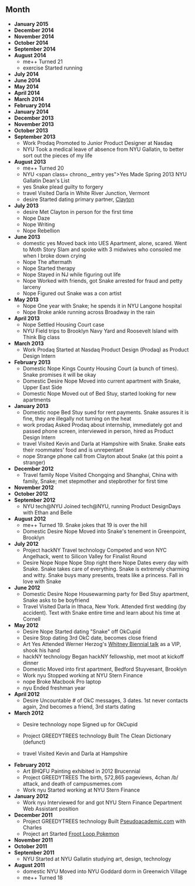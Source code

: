 
## Month

* **January 2015** 
* **December 2014**
* **November 2014**
* **October 2014**
* **September 2014**
* **August 2014**
	* <span class="chrono__entry bday">me++</span> Turned 21
	* <span class="chrono__entry exercise">exercise</span> Started running
* **July 2014**
* **June 2014**
* **May 2014**
* **April 2014**
* **March 2014**
* **February 2014**
* **January 2014**
* **December 2013**
* **November 2013**
* **October 2013**
* **September 2013**
	* <span class="chrono__entry work">Work</span> <span class="chrono__entry prodaq">Prodaq</span> Promoted to Junior Product Designer at Nasdaq
	* <span class="chrono__entry NYU">NYU</span> Took a medical leave of absence from NYU Gallatin, to better sort out the pieces of my life
* **August 2013**
	* <span class="chrono__entry bday">me++</span> Turned 20
	* <span class="chrono__entry NYU">NYU</span> <span class=
	chrono__entry yes">Yes</span> Made Spring 2013 NYU Gallatin Dean's List
	* <span class="chrono__entry yes">yes</span> Snake plead guilty to forgery
	* <span class="chrono__entry travel">travel</span> Visited Darla in White River Junction, Vermont
	* <span class="chrono__entry desire">desire</span> Started dating primary partner, [Clayton](http://claytonalbachten.com/)
* **July 2013**
	* <span class="chrono__entry desire">desire</span> Met Clayton in person for the first time
	* <span class="chrono__entry nope">Nope</span> Daze
	* <span class="chrono__entry nope">Nope</span> Writing
	* <span class="chrono__entry nope">Nope</span> Rebellion
* **June 2013**
	* <span class="chrono__entry domestic">domestic</span> <span class="chrono__entry yes">yes</span> Moved back into UES Apartment, alone, scared. Went to Moth Story Slam and spoke with 3 midwives who consoled me when I broke down crying
	* <span class="chrono__entry nope">Nope</span> The aftermath
	* <span class="chrono__entry nope">Nope</span> Started therapy
	* <span class="chrono__entry nope">Nope</span> Stayed in NJ while figuring out life
	* <span class="chrono__entry nope">Nope</span> Worked with friends, got Snake arrested for fraud and petty larceny
	* <span class="chrono__entry nope">Nope</span> Figured out Snake was a con artist
* **May 2013**
	* <span class="chrono__entry nope">Nope</span> One year with Snake; he spends it in NYU Langone hospital
	* <span class="chrono__entry nope">Nope</span> Broke ankle running across Broadway in the rain
* **April 2013**
	* <span class="chrono__entry nope">Nope</span> Settled Housing Court case
	* <span class="chrono__entry NYU">NYU</span> Field trips to Brooklyn Navy Yard and Roosevelt Island with Think Big class
* **March 2013**
	* <span class="chrono__entry work">Work</span> <span class="chrono__entry prodaq">Prodaq</span> Started at Nasdaq Product Design (Prodaq) as Product Design Intern
* **February 2013**
	* <span class="chrono__entry domestic">Domestic</span> <span class="chrono__entry nope">Nope</span> Kings County Housing Court (a bunch of times). Snake promises it will be okay
	* <span class="chrono__entry domestic">Domestic</span> <span class="chrono__entry desire">Desire</span> <span class="chrono__entry nope">Nope</span> Moved into current apartment with Snake, Upper East Side
	* <span class="chrono__entry domestic">Domestic</span> <span class="chrono__entry nope">Nope</span> Moved out of Bed Stuy, started looking for new apartments
* **January 2013**
	* <span class="chrono__entry domestic">Domestic</span> <span class="chrono__entry nope">nope</span> Bed Stuy sued for rent payments. Snake assures it is fine, they are illegally not turning on the heat
	* <span class="chrono__entry work">work</span> <span class="chrono__entry prodaq">prodaq</span> Asked Prodaq about internship, immediately got and passed phone screen, interviewed in person, hired as Product Design Intern
	* <span class="chrono__entry travel">travel</span> Visited Kevin and Darla at Hampshire with Snake. Snake eats their roommates' food and is unrepentant
	* <span class="chrono__entry nope">nope</span> Strange phone call from Clayton about Snake (at this point a stranger)
* **December 2012**
	* <span class="chrono__entry travel">Travel</span> <span class="chrono__entry family">family</span> <span class="chrono__entry nope">Nope</span> Visited Chongqing and Shanghai, China with family, Snake; met stepmother and stepbrother for first time
* **November 2012**
* **October 2012**
* **September 2012**
	* <span class="chrono__entry NYU">NYU</span> <span class="chrono__entry tnyu">tech@NYU</span> Joined tech@NYU, running Product DesignDays with Ethan and Belle
* **August 2012**
	* <span class="chrono__entry bday">me++</span> Turned 19. Snake jokes that 19 is over the hill
	* <span class="chrono__entry domestic">Domestic</span> <span class="chrono__entry desire">Desire</span> <span class="chrono__entry nope">Nope</span> Moved into Snake's tenement in Greenpoint, Brooklyn
* **July 2012**
	* <span class="chrono__entry project">Project</span> <span class="chrono__entry hackNY">hackNY</span> <span class="chrono__entry travel">Travel</span> <span class="chrono__entry technology">technology</span> Competed and won NYC Angelhack, went to Silicon Valley for Finalist Round
	* <span class="chrono__entry desire">Desire</span> <span class="chrono__entry nope">Nope</span> <span class="chrono__entry nope">Nope</span> <span class="chrono__entry nope">Nope</span> <span class="chrono__entry nope">Stop right there</span> <span class="chrono__entry nope">Nope</span> Dates every day with Snake. Snake takes care of everything. Snake is extremely charming and witty. Snake buys many presents, treats like a princess. Fall in love with Snake
* **June 2012**
	* <span class="chrono__entry domestic">Domestic</span> <span class="chrono__entry desire">Desire</span> <span class="chrono__entry nope">Nope</span> Housewarming party for Bed Stuy apartment, Snake asks to be boyfriend
	* <span class="chrono__entry travel">Travel</span> Visited Darla in Ithaca, New York. Attended first wedding (by accident). Text with Snake entire time and learn about his time at Cornell
* **May 2012**
	* <span class="chrono__entry desire">Desire</span> <span class="chrono__entry nope">Nope</span> Started dating "Snake" off OkCupid
	* <span class="chrono__entry desire">Desire</span> Stop dating 3rd OkC date, becomes close friend
	* <span class="chrono__entry art">Art</span> <span class="chrono__entry yes">Yes</span> Attended Werner Herzog's [Whitney Biennial talk](http://whitney.org/Exhibitions/2012Biennial/WernerHerzog) as a VIP, shook his hand
	* <span class="chrono__entry hackNY">hackNY</span> <span class="chrono__entry technology">technology</span> Began hackNY fellowship, met moot at kickoff dinner
	* <span class="chrono__entry domestic">Domestic</span> Moved into first apartment, Bedford Stuyvesant, Brooklyn
	* <span class="chrono__entry work">Work</span> <span class="chrono__entry NYU">nyu</span> Stopped working at NYU Stern Finance
	* <span class="chrono__entry nope">nope</span> Broke Macbook Pro laptop
	* <span class="chrono__entry NYU">nyu</span> Ended freshman year
* **April 2012**
	* <span class="chrono__entry desire">Desire</span> Uncountable # of OkC messages, 3 dates. 1st never contacts again, 2nd becomes a friend, 3rd starts dating
* **March 2012**
	* <span class="chrono__entry desire">Desire</span> <span class="chrono__entry technology">technology</span> <span class="chrono__entry nope">nope</span> Signed up for OkCupid
	
	* <span class="chrono__entry project">Project</span> <span class="chrono__entry GREEDYTREES">GREEDYTREES</span> <span class="chrono__entry technology">technology</span> Built The Clean Dictionary (defunct)
	* <span class="chrono__entry travel">travel</span> Visited Kevin and Darla at Hampshire
* **February 2012**
	* <span class="chrono__entry art">Art</span> <span class="chrono__entry bhqfu">BHQFU</span> Painting exhibited in 2012 Brucennial
	* <span class="chrono__entry project">Project</span> <span class="chrono__entry GREEDYTREES">GREEDYTREES</span> The birth, 572,865 pageviews, 4chan /b/ attack, and death of campusmemes.com
	* <span class="chrono__entry work">Work</span> <span class="chrono__entry NYU">nyu</span> Started working at NYU Stern Finance
* **January 2012**
	* <span class="chrono__entry work">Work</span> <span class="chrono__entry NYU">nyu</span> Interviewed for and got NYU Stern Finance Department Web Assistant position
* **December 2011**
	* <span class="chrono__entry project">Project</span> <span class="chrono__entry GREEDYTREES">GREEDYTREES</span> <span class="chrono__entry technology">technology</span> Built [Pseudoacademic.com](http://pseudoacademic.com/) with Charles
	* <span class="chrono__entry project">Project</span> <span class="chrono__entry art">art</span> Started [Froot Loop Pokemon](http://frootlooppokemon.tumblr.com/)
* **November 2011**
* **October 2011**
* **September 2011** 
	* <span class="chrono__entry NYU">NYU</span> Started at NYU Gallatin studying art, design, technology
* **August 2011**
	* <span class="chrono__entry domestic">domestic</span> <span class="chrono__entry NYU">NYU</span> Moved into NYU Goddard dorm in Greenwich Village
	* <span class="chrono__entry bday">me++</span> Turned 18